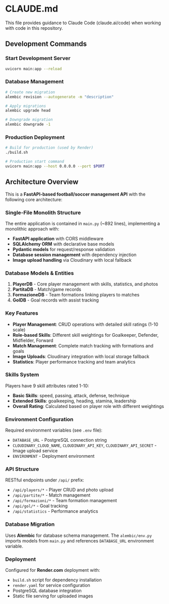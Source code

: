 # CLAUDE.md

This file provides guidance to Claude Code (claude.ai/code) when working with code in this repository.

## Development Commands

### Start Development Server
```bash
uvicorn main:app --reload
```

### Database Management
```bash
# Create new migration
alembic revision --autogenerate -m "description"

# Apply migrations
alembic upgrade head

# Downgrade migration
alembic downgrade -1
```

### Production Deployment
```bash
# Build for production (used by Render)
./build.sh

# Production start command
uvicorn main:app --host 0.0.0.0 --port $PORT
```

## Architecture Overview

This is a **FastAPI-based football/soccer management API** with the following core architecture:

### Single-File Monolith Structure
The entire application is contained in `main.py` (~892 lines), implementing a monolithic approach with:

- **FastAPI application** with CORS middleware
- **SQLAlchemy ORM** with declarative base models
- **Pydantic models** for request/response validation
- **Database session management** with dependency injection
- **Image upload handling** via Cloudinary with local fallback

### Database Models & Entities
1. **PlayerDB** - Core player management with skills, statistics, and photos
2. **PartitaDB** - Match/game records 
3. **FormazioneDB** - Team formations linking players to matches
4. **GolDB** - Goal records with assist tracking

### Key Features
- **Player Management**: CRUD operations with detailed skill ratings (1-10 scale)
- **Role-based Skills**: Different skill weightings for Goalkeeper, Defender, Midfielder, Forward
- **Match Management**: Complete match tracking with formations and goals
- **Image Uploads**: Cloudinary integration with local storage fallback
- **Statistics**: Player performance tracking and team analytics

### Skills System
Players have 9 skill attributes rated 1-10:
- **Basic Skills**: speed, passing, attack, defense, technique
- **Extended Skills**: goalkeeping, heading, stamina, leadership
- **Overall Rating**: Calculated based on player role with different weightings

### Environment Configuration
Required environment variables (see `.env` file):
- `DATABASE_URL` - PostgreSQL connection string
- `CLOUDINARY_CLOUD_NAME`, `CLOUDINARY_API_KEY`, `CLOUDINARY_API_SECRET` - Image upload service
- `ENVIRONMENT` - Deployment environment

### API Structure
RESTful endpoints under `/api/` prefix:
- `/api/players/*` - Player CRUD and photo upload
- `/api/partite/*` - Match management
- `/api/formazioni/*` - Team formation management  
- `/api/gol/*` - Goal tracking
- `/api/statistics` - Performance analytics

### Database Migration
Uses **Alembic** for database schema management. The `alembic/env.py` imports models from `main.py` and references `DATABASE_URL` environment variable.

### Deployment
Configured for **Render.com** deployment with:
- `build.sh` script for dependency installation
- `render.yaml` for service configuration  
- PostgreSQL database integration
- Static file serving for uploaded images